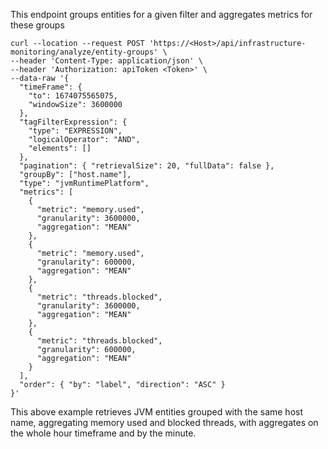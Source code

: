 This endpoint groups entities for a given filter and aggregates metrics for these groups

```
curl --location --request POST 'https://<Host>/api/infrastructure-monitoring/analyze/entity-groups' \
--header 'Content-Type: application/json' \
--header 'Authorization: apiToken <Token>' \
--data-raw '{
  "timeFrame": {
    "to": 1674075565075,
    "windowSize": 3600000
  },
  "tagFilterExpression": {
    "type": "EXPRESSION",
    "logicalOperator": "AND",
    "elements": []
  },
  "pagination": { "retrievalSize": 20, "fullData": false },
  "groupBy": ["host.name"],
  "type": "jvmRuntimePlatform",
  "metrics": [
    {
      "metric": "memory.used",
      "granularity": 3600000,
      "aggregation": "MEAN"
    },
    {
      "metric": "memory.used",
      "granularity": 600000,
      "aggregation": "MEAN"
    },
    {
      "metric": "threads.blocked",
      "granularity": 3600000,
      "aggregation": "MEAN"
    },
    {
      "metric": "threads.blocked",
      "granularity": 600000,
      "aggregation": "MEAN"
    }
  ],
  "order": { "by": "label", "direction": "ASC" }
}'
```
This above example retrieves JVM entities grouped with the same host name, aggregating memory used and blocked threads, with aggregates on the whole hour timeframe and by the minute.